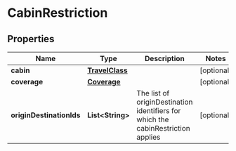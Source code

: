 # CabinRestriction

## Properties
Name | Type | Description | Notes
------------ | ------------- | ------------- | -------------
**cabin** | [**TravelClass**](TravelClass.md) |  |  [optional]
**coverage** | [**Coverage**](Coverage.md) |  |  [optional]
**originDestinationIds** | **List&lt;String&gt;** | The list of originDestination identifiers for which the cabinRestriction applies |  [optional]
